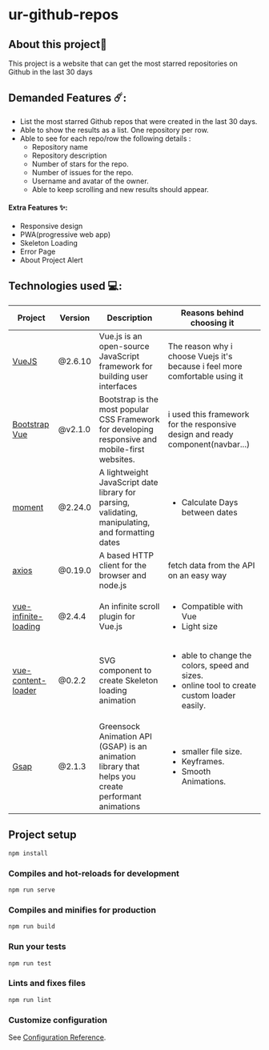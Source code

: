 # ur-github-repos

## About this project🤨
This project is a website that can get the most starred repositories on Github in the last 30 days
## Demanded Features ☄️:
- List the most starred Github repos that were created in the last 30 days.
- Able to show the results as a list. One repository per row.
- Able to see for each repo/row the following details :
    - Repository name
    - Repository description
    - Number of stars for the repo.
    - Number of issues for the repo.
    - Username and avatar of the owner.
    - Able to keep scrolling and new results should appear.
#### Extra Features ✨:
- Responsive design
- PWA(progressive web app)
- Skeleton Loading
- Error Page
- About Project Alert
## Technologies used 💻:
<table>
  <thead>
    <tr>
      <th>Project</th>
      <th>Version</th>
      <th>Description</th>
      <th>Reasons behind choosing it</th>
    </tr>
  </thead>
  <tbody>
   <tr>
      <td>
        <a href="https://github.com/vuejs/vue">VueJS</a>
      </td>
      <td>
        @2.6.10
      </td>
      <td>
       Vue.js is an open-source JavaScript framework for building user interfaces
      </td>
       <td>
        The reason why i choose Vuejs it's because i feel more comfortable using it
      </td>
    </tr>
    <tr>
      <td>
        <a href="https://getbootstrap.com/">Bootstrap Vue</a>
      </td>
      <td>
        @v2.1.0
      </td>
      <td>
        Bootstrap is the most popular CSS Framework for developing responsive and mobile-first websites.
      </td>
       <td>
        i used this framework for the responsive design and ready component(navbar...)
      </td>
    </tr>
    <tr>
      <td>
        <a href="https://github.com/moment/moment">moment</a>
      </td>
      <td>
        @2.24.0
      </td>
      <td>
       A lightweight JavaScript date library for parsing, validating, manipulating, and formatting dates
      </td>
       <td>
         <ul>
           <li>Calculate Days between dates</li>
         </ul>
      </td>
    </tr>
    <tr>
      <td>
        <a href="https://github.com/axios/axios">axios</a>
      </td>
      <td>
        @0.19.0
      </td>
      <td>
       A based HTTP client for the browser and node.js
      </td>
       <td>
        fetch data from the API on an easy way
      </td>
    </tr>
     <tr>
      <td>
        <a href="https://github.com/PeachScript/vue-infinite-loading">vue-infinite-loading</a>
      </td>
      <td>
        @2.4.4
      </td>
      <td>
       An infinite scroll plugin for Vue.js
      </td>
       <td>
        <ul>
          <li>Compatible with Vue</li>
          <li>Light size</li>
        </ul>
      </td>
    </tr>
    <tr>
      <td>
        <a href="https://create-vue-content-loader.netlify.com/">vue-content-loader</a>
      </td>
      <td>
        @0.2.2
      </td>
      <td>
       SVG component to create Skeleton loading animation
      </td>
       <td>
        <ul>
          <li> able to change the colors, speed and sizes.</li>
          <li> online tool to create custom loader easily.</li>
        </ul>
      </td>
    </tr>
     <tr>
      <td>
        <a href="https://greensock.com/gsap/">Gsap</a>
      </td>
      <td>
        @2.1.3
      </td>
      <td>
       Greensock Animation API (GSAP) is an animation library that helps you create performant animations
      </td>
       <td>
        <ul>
          <li> smaller file size.</li>
          <li> Keyframes.</li>
          <li> Smooth Animations.</li>
        </ul>
      </td>
    </tr>
  </tbody>
</table>

## Project setup
```
npm install
```

### Compiles and hot-reloads for development
```
npm run serve
```

### Compiles and minifies for production
```
npm run build
```

### Run your tests
```
npm run test
```

### Lints and fixes files
```
npm run lint
```

### Customize configuration
See [Configuration Reference](https://cli.vuejs.org/config/).
